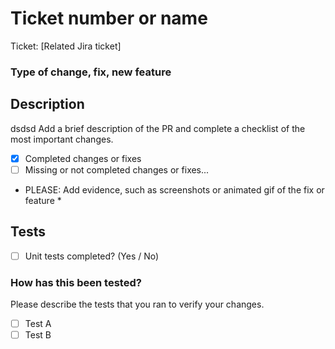 # Ticket number or name

Ticket: [Related Jira ticket]

### Type of change, fix, new feature

## Description
dsdsd
Add a brief description of the PR and complete a checklist of the most important changes.

- [x] Completed changes or fixes
- [ ] Missing or not completed changes or fixes...

* PLEASE: Add evidence, such as screenshots or animated gif of the fix or feature *

## Tests

- [ ] Unit tests completed? (Yes / No)

### How has this been tested?

Please describe the tests that you ran to verify your changes. 

- [ ] Test A
- [ ] Test B
